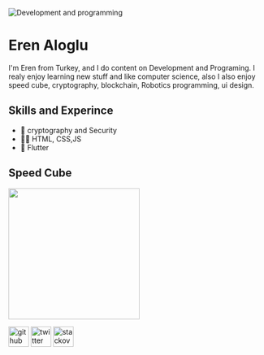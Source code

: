 ![Development and programming](https://pbs.twimg.com/profile_banners/1453999691511836677/1639265722/1500x500)
# Eren Aloglu

I'm Eren from Turkey, and I do content on Development and Programing. I realy enjoy learning new stuff and like computer science, also I also enjoy speed cube, cryptography, blockchain, Robotics programming, ui design. 

## Skills and Experince
- 🔐 cryptography and Security
- 👩‍💻 HTML, CSS,JS 
- 📱 Flutter  
## Speed Cube

<img src="https://github.com/loop-er/loop-er/blob/main/video.gif" width=258px>






[<img src='https://cdn.jsdelivr.net/npm/simple-icons@3.0.1/icons/github.svg' alt='github' height='40'>](https://github.com/loop-er)  [<img src='https://cdn.jsdelivr.net/npm/simple-icons@3.0.1/icons/twitter.svg' alt='twitter' height='40'>](https://twitter.com/loop_eren)  [<img src='https://cdn.jsdelivr.net/npm/simple-icons@3.0.1/icons/stackoverflow.svg' alt='stackoverflow' height='40'>](https://stackoverflow.com/users/loop.eren)  




